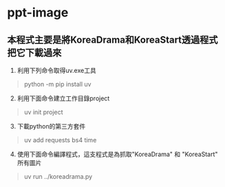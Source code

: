 # ppt-image
## 本程式主要是將KoreaDrama和KoreaStart透過程式把它下載過來

1. 利用下列命令取得uv.exe工具
> python -m pip install uv

2. 利用下面命令建立工作目錄project
> uv init project

3. 下載python的第三方套件
> uv add requests bs4 time

4. 使用下面命令編譯程式，這支程式是為抓取"KoreaDrama" 和 "KoreaStart" 所有圖片
> uv run ../koreadrama.py

